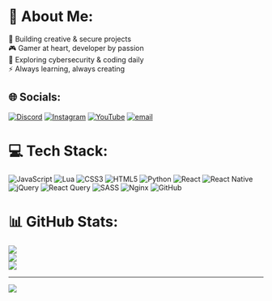 # 💫 About Me:
🚀 Building creative & secure projects  <br>🎮 Gamer at heart, developer by passion  <br>🔐 Exploring cybersecurity & coding daily  <br>⚡ Always learning, always creating<br>


## 🌐 Socials:
[![Discord](https://img.shields.io/badge/Discord-%237289DA.svg?logo=discord&logoColor=white)](https://discord.gg/https://discord.gg/vuPntR85FP) [![Instagram](https://img.shields.io/badge/Instagram-%23E4405F.svg?logo=Instagram&logoColor=white)](https://instagram.com/ig.crypted) [![YouTube](https://img.shields.io/badge/YouTube-%23FF0000.svg?logo=YouTube&logoColor=white)](https://youtube.com/@@CRYPTOISHERE777) [![email](https://img.shields.io/badge/Email-D14836?logo=gmail&logoColor=white)](mailto:cryptedx3@gmail.com) 

# 💻 Tech Stack:
![JavaScript](https://img.shields.io/badge/javascript-%23323330.svg?style=flat&logo=javascript&logoColor=%23F7DF1E) ![Lua](https://img.shields.io/badge/lua-%232C2D72.svg?style=flat&logo=lua&logoColor=white) ![CSS3](https://img.shields.io/badge/css3-%231572B6.svg?style=flat&logo=css3&logoColor=white) ![HTML5](https://img.shields.io/badge/html5-%23E34F26.svg?style=flat&logo=html5&logoColor=white) ![Python](https://img.shields.io/badge/python-3670A0?style=flat&logo=python&logoColor=ffdd54) ![React](https://img.shields.io/badge/react-%2320232a.svg?style=flat&logo=react&logoColor=%2361DAFB) ![React Native](https://img.shields.io/badge/react_native-%2320232a.svg?style=flat&logo=react&logoColor=%2361DAFB) ![jQuery](https://img.shields.io/badge/jquery-%230769AD.svg?style=flat&logo=jquery&logoColor=white) ![React Query](https://img.shields.io/badge/-React%20Query-FF4154?style=flat&logo=react%20query&logoColor=white) ![SASS](https://img.shields.io/badge/SASS-hotpink.svg?style=flat&logo=SASS&logoColor=white) ![Nginx](https://img.shields.io/badge/nginx-%23009639.svg?style=flat&logo=nginx&logoColor=white) ![GitHub](https://img.shields.io/badge/github-%23121011.svg?style=flat&logo=github&logoColor=white)
# 📊 GitHub Stats:
![](https://github-readme-stats.vercel.app/api?username=lenjnaasim&theme=aura&hide_border=false&include_all_commits=false&count_private=false)<br/>
![](https://nirzak-streak-stats.vercel.app/?user=lenjnaasim&theme=aura&hide_border=false)<br/>
![](https://github-readme-stats.vercel.app/api/top-langs/?username=lenjnaasim&theme=aura&hide_border=false&include_all_commits=false&count_private=false&layout=compact)

---
[![](https://visitcount.itsvg.in/api?id=lenjnaasim&icon=0&color=0)](https://visitcount.itsvg.in)

<!-- Proudly created with GPRM ( https://gprm.itsvg.in ) -->
